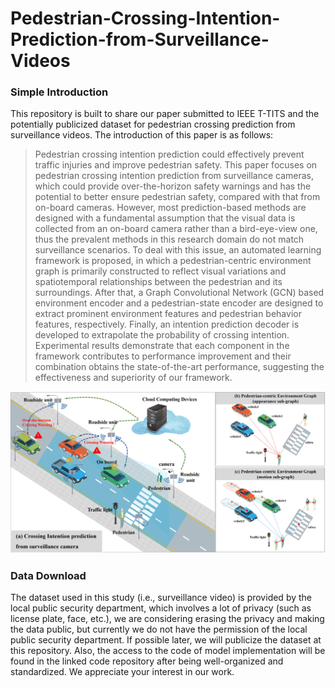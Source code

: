 # Pedestrian-Crossing-Intention-Prediction-from-Surveillance-Videos

### Simple Introduction 

This  repository is built to share our paper submitted to IEEE T-TITS and the potentially publicized dataset for pedestrian crossing prediction from surveillance videos.  The introduction of this paper  is as  follows:

>  Pedestrian crossing intention prediction could effectively prevent traffic injuries and improve pedestrian safety. This paper focuses on pedestrian crossing intention prediction from surveillance cameras, which could provide over-the-horizon safety warnings and has the potential to better ensure pedestrian safety, compared with that from on-board cameras. However, most prediction-based methods are designed with a fundamental assumption that the visual data is collected from an on-board camera rather than a bird-eye-view one, thus the prevalent methods in this research domain do not match surveillance scenarios. To deal with this issue, an automated learning framework is proposed, in which a pedestrian-centric environment graph is primarily constructed to reflect visual variations and spatiotemporal relationships between the pedestrian and its surroundings. After that, a Graph Convolutional Network (GCN) based environment encoder and a pedestrian-state encoder are designed to extract prominent environment features and pedestrian behavior features, respectively. Finally, an intention prediction decoder is developed to extrapolate the probability of crossing intention. Experimental results demonstrate that each component in the framework contributes to performance improvement and their combination obtains the state-of-the-art performance, suggesting the effectiveness and superiority of our framework.



![1](1.png)



### Data Download

The dataset used in this study (i.e., surveillance video) is provided by the local public security department, which involves a lot of privacy (such as license plate, face, etc.), we are considering erasing the privacy and making the data public, but currently we do not have the permission of the local public security department. If possible later, we will publicize the dataset at this repository. Also, the access to the code of model implementation will be found in the linked code repository after being well-organized and standardized. We appreciate your interest in our work.






